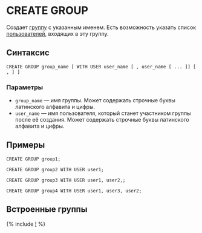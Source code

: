 # CREATE GROUP

Создает [группу](../../../concepts/glossary.md#access-group) с указанным именем. Есть возможность указать список [пользователей](../../../concepts/glossary.md#access-user), входящих в эту группу.

## Синтаксис

```yql
CREATE GROUP group_name [ WITH USER user_name [ , user_name [ ... ]] [ , ] ]
```

### Параметры

* `group_name` — имя группы. Может содержать строчные буквы латинского алфавита и цифры.
* `user_name` — имя пользователя, который станет участником группы после её создания. Может содержать строчные буквы латинского алфавита и цифры.

## Примеры

```yql
CREATE GROUP group1;
```

```yql
CREATE GROUP group2 WITH USER user1;
```

```yql
CREATE GROUP group3 WITH USER user1, user2,;
```

```yql
CREATE GROUP group4 WITH USER user1, user3, user2;
```

## Встроенные группы

{% include [!](../_includes/initial_groups_and_users.md) %}
